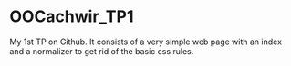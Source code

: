 # OOCachwir_TP1
My 1st TP on Github.
It consists of a very simple web page with an index and a normalizer to get rid of the basic css rules.